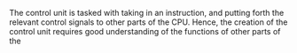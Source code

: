 The control unit is tasked with taking in an instruction, and putting forth the relevant 
control signals to other parts of the CPU. Hence, the creation of the control unit requires
good understanding of the functions of other parts of the